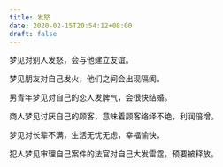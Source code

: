 ```yaml
---
title: 发怒
date: 2020-02-15T20:54:12+08:00
draft: false
---
```


梦见对别人发怒，会与他建立友谊。



梦见朋友对自己发火，他们之间会出现隔阂。



男青年梦见对自己的恋人发脾气，会很快结婚。



商人梦见讨厌自己的顾客，意味着顾客络绎不绝，利润倍增。



梦见对长辈不满，生活无忧无虑，幸福愉快。



犯人梦见审理自己案件的法官对自己大发雷霆，预要被释放。

